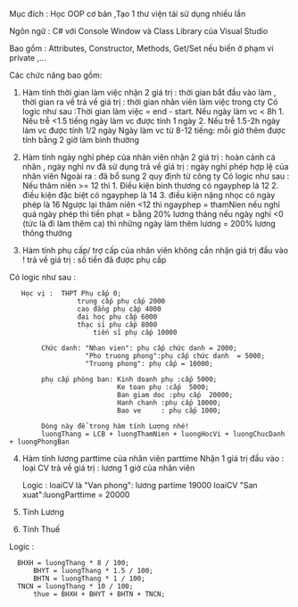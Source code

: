Mục đích : Học OOP cơ bản ,Tạo 1 thư viện tái sử dụng nhiều lần 

Ngôn ngữ : C# với Console Window  và Class Library của Visual Studio

Bao gồm : Attributes, Constructor, Methods, Get/Set nếu biến ở phạm vi private ,...

Các chức năng bao gồm: 

1. Hàm tính thời gian làm việc 
          nhận 2 giá trị : thời gian bắt đầu vào làm , thời gian ra về 
          trả về giá trị : thời gian nhân viên làm việc trong cty
Có logic như sau :Thời gian làm việc = end - start.
            Nếu ngày làm vc < 8h 
               1. Nếu trễ <1.5 tiếng ngày làm vc được tính 1 ngày 
               2. Nếu trễ 1.5-2h ngày làm vc được tính 1/2 ngày
            Ngày làm vc từ 8-12 tiếng: mỗi giờ thêm được tính bằng 2 giờ làm bình thường
   
2. Hàm tính ngày nghỉ phép của nhân viên 
          nhận 2 giá trị : hoàn cảnh cá nhân , ngày nghỉ nv đã sử dụng
          trả về giá trị : ngày nghỉ phép hợp lệ của nhân viên 
          Ngoài ra : đã bổ sung 2 quy định từ công ty
   Có logic như sau :  Nếu thâm niên >= 12 thì 
			    1. Điều kiện bình thương có ngayphep là 12
			    2. điều kiện đặc biệt có ngayphep là 14
			    3. điều kiện nặng nhọc có ngày phép là 16
			Ngược lại thâm niên <12 thì ngayphep = thamNien
			    nếu nghỉ quá ngày phép thì tiền phạt = bằng 20% lương tháng
			    nếu ngày nghỉ <0 (tức là đi làm thêm ca) thì những ngày làm thêm lương = 200% lương thông thường

3.    Hàm tính phụ cấp/ trợ cấp của nhân viên 
         không cần nhận giá trị đầu vào !
         trả về giá trị : số tiền đã được phụ cấp

  Có logic như sau : 
  
  	   Học vị :	 THPT Phụ cấp 0; 
                   	 trung cấp phụ cấp 2000
                   	 cao đẳng phụ cấp 4000
                   	 đại học phụ cấp 6000 
                   	 thạc sỉ phụ cấp 8000 
                    	 tiến sĩ phụ cấp 10000

            Chức danh: "Nhan vien": phụ cấp chức danh = 2000; 
                       "Pho truong phong":phụ cấp chức danh  = 5000;
                       "Truong phong": phụ cấp = 10000;

            phụ cấp phòng ban: Kinh doanh phụ :cấp 5000;
                               Ke toan phụ :cấp  5000; 
                               Ban giam doc :phụ cấp  20000;
                               Hanh chanh :phụ cấp 10000; 
                               Bao ve     : phụ cấp 1000;

            Dòng này để trong hàm tính Lương nhé!
            luongThang = LCB + luongThamNien + luongHocVi + luongChucDanh + luongPhongBan

4.  Hàm tính lương parttime của nhân viên parttime
            Nhận 1 giá trị đầu vào : loại CV 
            trả về giá trị : lương 1 giờ của nhân viên
    
    Logic :   loaiCV là "Van phong": lương partime 19000
              loaiCV  "San xuat":luongParttime = 20000

5. Tính Lương
  
6. Tính Thuế
   
Logic :

	  BHXH = luongThang * 8 / 100;
          BHYT = luongThang * 1.5 / 100;
          BHTN = luongThang * 1 / 100;
   	  TNCN = luongThang * 10 / 100;
          thue = BHXH + BHYT + BHTN + TNCN;

